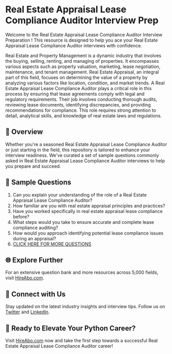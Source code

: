 # Real Estate Appraisal Lease Compliance Auditor Interview Prep

Welcome to the Real Estate Appraisal Lease Compliance Auditor Interview Preparation ! This resource is designed to help you ace your Real Estate Appraisal Lease Compliance Auditor interviews with confidence.

Real Estate and Property Management is a dynamic industry that involves the buying, selling, renting, and managing of properties. It encompasses various aspects such as property valuation, marketing, lease negotiation, maintenance, and tenant management. Real Estate Appraisal, an integral part of this field, focuses on determining the value of a property by analyzing various factors like location, condition, and market trends. A Real Estate Appraisal Lease Compliance Auditor plays a critical role in this process by ensuring that lease agreements comply with legal and regulatory requirements. Their job involves conducting thorough audits, reviewing lease documents, identifying discrepancies, and providing recommendations for compliance. This role requires strong attention to detail, analytical skills, and knowledge of real estate laws and regulations.

## 🚀 Overview

Whether you're a seasoned Real Estate Appraisal Lease Compliance Auditor or just starting in the field, this repository is tailored to enhance your interview readiness. We've curated a set of sample questions commonly asked in Real Estate Appraisal Lease Compliance Auditor interviews to help you prepare and succeed.

## 📝 Sample Questions

1. Can you explain your understanding of the role of a Real Estate Appraisal Lease Compliance Auditor?
2. How familiar are you with real estate appraisal principles and practices?
3. Have you worked specifically in real estate appraisal lease compliance before?
4. What steps would you take to ensure accurate and complete lease compliance auditing?
5. How would you approach identifying potential lease compliance issues during an appraisal?
6. [CLICK HERE FOR MORE QUESTIONS](https://hireabo.com/job/21_2_34/Real%20Estate%20Appraisal%20Lease%20Compliance%20Auditor)

## 🌐 Explore Further

For an extensive question bank and more resources across 5,000 fields, visit [HireAbo.com](https://www.hireabo.com).

## 📱 Connect with Us

Stay updated on the latest industry insights and interview tips. Follow us on [Twitter](https://twitter.com/hireabo) and [LinkedIn](https://www.linkedin.com/in/hire-abo-3609972a8/).

## 🚀 Ready to Elevate Your Python Career?

Visit [HireAbo.com](https://www.hireabo.com) now and take the first step towards a successful Real Estate Appraisal Lease Compliance Auditor career!